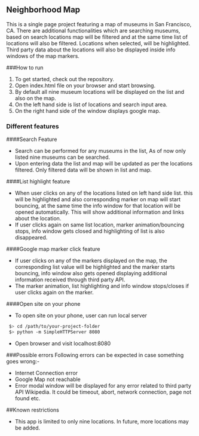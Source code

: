 


## Neighborhood Map

This is a single page project featuring a map of museums in San Francisco, CA.  There are additional functionalities which are searching museums, based on search locations map will be filtered and at the same time list of locations will also be filtered. Locations when selected, will be highlighted. Third party data about the locations will also be displayed inside info windows of the map markers.


###How to run

1. To get started, check out the repository.
1. Open index.html file on your browser and start browsing.
1. By default all nine museum locations will be displayed on the list and also on the map.
1. On the left hand side is list of locations and search input area.
1. On the right hand side of the window displays google map.

### Different features

####Search Feature

*  Search can be performed for any museums in the list, As of now only listed nine museums can be searched.
*  Upon entering data the list and map will be updated as per the locations filtered. Only filtered data will be shown in list and map. 

####List highlight feature

*  When user clicks on any of the locations listed on left hand side list. this will be highlighted and also corresponding marker on map will start bouncing, at the same time the info window for that location will be opened automatically. This will show additional information and links about the location.
*  If user clicks again on same list location, marker animation/bouncing stops, info window gets closed and highlighting of list is also disappeared.

####Google map marker click feature

* If user clicks on any of the markers displayed on the map, the corresponding list value will be highlighted and the marker starts bouncing, info window also gets opened displaying additional information received through third party API.
*  The marker animation, list highlighting and info window stops/closes if user clicks again on the marker.

####Open site on your phone

*  To open site on your phone, user can run local server 

 ```bash
  $> cd /path/to/your-project-folder
  $> python -m SimpleHTTPServer 8080
  ```
*  Open browser and visit localhost:8080

###Possible errors
Following errors can be expected in case something goes wrong:-

*  Internet Connection error
*  Google Map not reachable
*  Error modal window will be displayed for any error related to third party API Wikipedia. It could be timeout, abort, network connection, page not found etc.


##Known restrictions
*  This app is limited to only nine locations. In future, more locations may be added.
